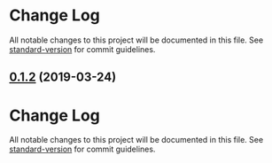 # Change Log

All notable changes to this project will be documented in this file. See [standard-version](https://github.com/conventional-changelog/standard-version) for commit guidelines.

## [0.1.2](https://github.com/thornberger/graublau/compare/v0.1.1...v0.1.2) (2019-03-24)



# Change Log

All notable changes to this project will be documented in this file. See [standard-version](https://github.com/conventional-changelog/standard-version) for commit guidelines.
